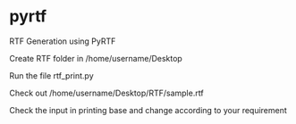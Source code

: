 # pyrtf

RTF Generation using PyRTF

Create RTF folder in /home/username/Desktop 

Run the file rtf_print.py

Check out /home/username/Desktop/RTF/sample.rtf

Check the input in printing base and change according to your requirement 
